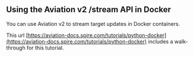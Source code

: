 ## Using the Aviation v2 /stream API in Docker

You can use Aviation v2 to stream target updates in Docker containers.

This url [https://aviation-docs.spire.com/tutorials/python-docker](https://aviation-docs.spire.com/tutorials/python-docker)
includes a walk-through for this tutorial.

